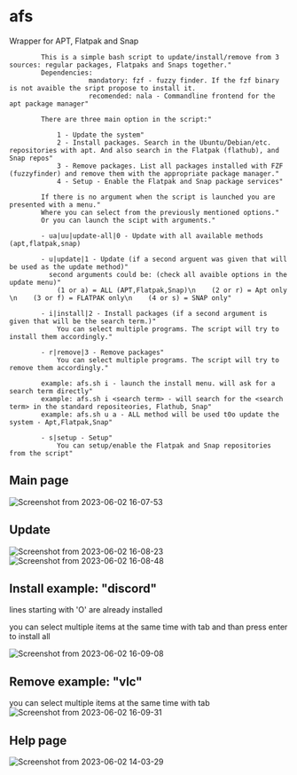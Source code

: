 # afs
Wrapper for APT, Flatpak and Snap



            This is a simple bash script to update/install/remove from 3 sources: regular packages, Flatpaks and Snaps together."
            Dependencies: 
            			mandatory: fzf - fuzzy finder. If the fzf binary is not avaible the sript propose to install it.
                        recomended: nala - Commandline frontend for the apt package manager"
            
            There are three main option in the script:"
            
                1 - Update the system"
                2 - Install packages. Search in the Ubuntu/Debian/etc. repositories with apt. And also search in the Flatpak (flathub), and Snap repos"
                3 - Remove packages. List all packages installed with FZF (fuzzyfinder) and remove them with the appropriate package manager."
                4 - Setup - Enable the Flatpak and Snap package services"
            
            If there is no argument when the script is launched you are presented with a menu."
            Where you can select from the previously mentioned options."
            Or you can launch the scipt with arguments."

			- ua|uu|update-all|0 - Update with all available methods (apt,flatpak,snap)
            
            - u|update|1 - Update (if a second arguent was given that will be used as the update method)"
              second arguments could be: (check all avaible options in the update menu)"
                (1 or a) = ALL (APT,Flatpak,Snap)\n    (2 or r) = Apt only \n    (3 or f) = FLATPAK only\n    (4 or s) = SNAP only"
            
            - i|install|2 - Install packages (if a second argument is given that will be the search term.)"
                You can select multiple programs. The script will try to install them accordingly."
            
            - r|remove|3 - Remove packages"
                You can select multiple programs. The script will try to remove them accordingly."
            
            example: afs.sh i - launch the install menu. will ask for a search term directly"
            example: afs.sh i <search term> - will search for the <search term> in the standard repositeories, Flathub, Snap"
            example: afs.sh u a - ALL method will be used t0o update the system - Apt,Flatpak,Snap"
            
            - s|setup - Setup"
                You can setup/enable the Flatpak and Snap repositories from the script"
            

## Main page
![Screenshot from 2023-06-02 16-07-53](https://github.com/hobronc/afs/assets/45543141/123f80bd-3064-4a31-9a04-b28f11caa669)



## Update
![Screenshot from 2023-06-02 16-08-23](https://github.com/hobronc/afs/assets/45543141/1a329f3f-2d5c-4d23-ab55-4f708bac631f)
![Screenshot from 2023-06-02 16-08-48](https://github.com/hobronc/afs/assets/45543141/3ca4d166-c204-4b5a-ad86-09c6ff2d066f)


## Install example: "discord"
lines starting with 'O' are already installed

you can select multiple items at the same time with tab and than press enter to install all

![Screenshot from 2023-06-02 16-09-08](https://github.com/hobronc/afs/assets/45543141/62e806eb-0e6b-4bf8-b6cc-e953ef71dd8b)


## Remove example: "vlc"
you can select multiple items at the same time with tab
![Screenshot from 2023-06-02 16-09-31](https://github.com/hobronc/afs/assets/45543141/94eac6aa-8136-474c-b9c3-3b8141816b7d)


## Help page
![Screenshot from 2023-06-02 14-03-29](https://github.com/hobronc/afs/assets/45543141/fc2d4c71-7e52-46a0-9630-6b6769360a17)
